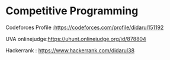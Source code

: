 # Competitive Programming

Codeforces Profile :https://codeforces.com/profile/didarul151192

UVA onlinejudge:https://uhunt.onlinejudge.org/id/878804

Hackerrank : https://www.hackerrank.com/didarul38
